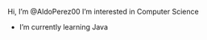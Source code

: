 Hi, I’m @AldoPerez00
I’m interested in Computer Science
- I’m currently learning Java

<!---
AldoPerez00/AldoPerez00 is a ✨ special ✨ repository because its `README.md` (this file) appears on your GitHub profile.
You can click the Preview link to take a look at your changes.
--->
